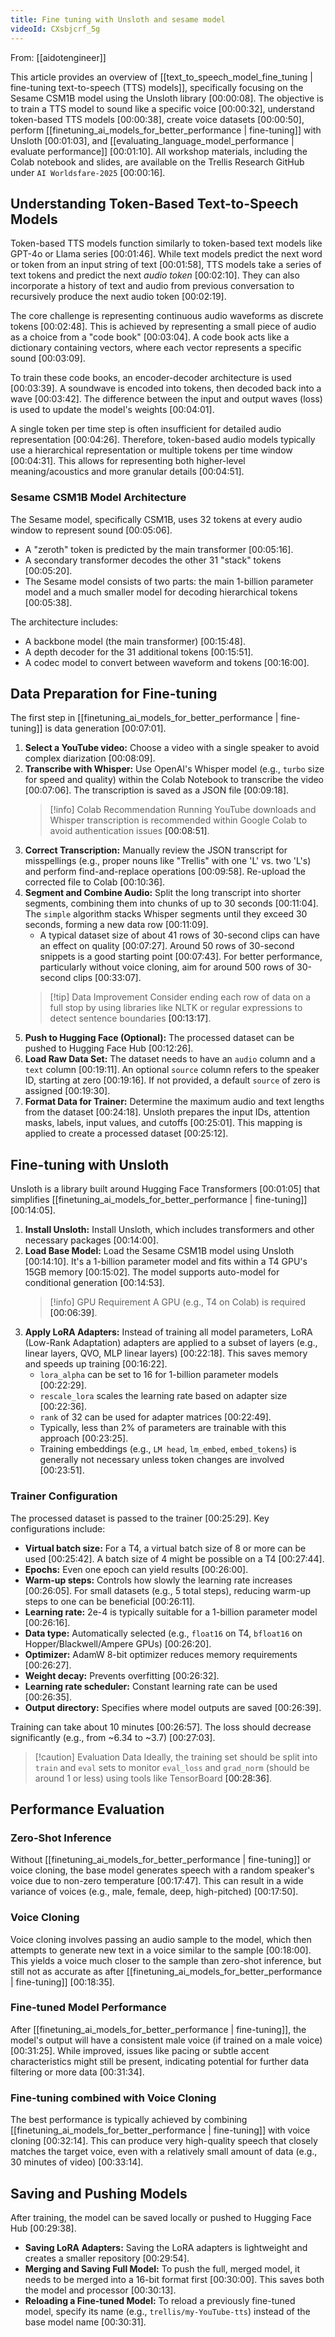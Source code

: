 ```yaml
---
title: Fine tuning with Unsloth and sesame model
videoId: CXsbjcrf_5g
---
```


From: [[aidotengineer]] <br/> 

This article provides an overview of [[text_to_speech_model_fine_tuning | fine-tuning text-to-speech (TTS) models]], specifically focusing on the Sesame CSM1B model using the Unsloth library <a class="yt-timestamp" data-t="00:00:08">[00:00:08]</a>. The objective is to train a TTS model to sound like a specific voice <a class="yt-timestamp" data-t="00:00:32">[00:00:32]</a>, understand token-based TTS models <a class="yt-timestamp" data-t="00:00:38">[00:00:38]</a>, create voice datasets <a class="yt-timestamp" data-t="00:00:50">[00:00:50]</a>, perform [[finetuning_ai_models_for_better_performance | fine-tuning]] with Unsloth <a class="yt-timestamp" data-t="00:01:03">[00:01:03]</a>, and [[evaluating_language_model_performance | evaluate performance]] <a class="yt-timestamp" data-t="00:01:10">[00:01:10]</a>. All workshop materials, including the Colab notebook and slides, are available on the Trellis Research GitHub under `AI Worldsfare-2025` <a class="yt-timestamp" data-t="00:00:16">[00:00:16]</a>.

## Understanding Token-Based Text-to-Speech Models

Token-based TTS models function similarly to token-based text models like GPT-4o or Llama series <a class="yt-timestamp" data-t="00:01:46">[00:01:46]</a>. While text models predict the next word or token from an input string of text <a class="yt-timestamp" data-t="00:01:58">[00:01:58]</a>, TTS models take a series of text tokens and predict the next *audio token* <a class="yt-timestamp" data-t="00:02:10">[00:02:10]</a>. They can also incorporate a history of text and audio from previous conversation to recursively produce the next audio token <a class="yt-timestamp" data-t="00:02:19">[00:02:19]</a>.

The core challenge is representing continuous audio waveforms as discrete tokens <a class="yt-timestamp" data-t="00:02:48">[00:02:48]</a>. This is achieved by representing a small piece of audio as a choice from a "code book" <a class="yt-timestamp" data-t="00:03:04">[00:03:04]</a>. A code book acts like a dictionary containing vectors, where each vector represents a specific sound <a class="yt-timestamp" data-t="00:03:09">[00:03:09]</a>.

To train these code books, an encoder-decoder architecture is used <a class="yt-timestamp" data-t="00:03:39">[00:03:39]</a>. A soundwave is encoded into tokens, then decoded back into a wave <a class="yt-timestamp" data-t="00:03:42">[00:03:42]</a>. The difference between the input and output waves (loss) is used to update the model's weights <a class="yt-timestamp" data-t="00:04:01">[00:04:01]</a>.

A single token per time step is often insufficient for detailed audio representation <a class="yt-timestamp" data-t="00:04:26">[00:04:26]</a>. Therefore, token-based audio models typically use a hierarchical representation or multiple tokens per time window <a class="yt-timestamp" data-t="00:04:31">[00:04:31]</a>. This allows for representing both higher-level meaning/acoustics and more granular details <a class="yt-timestamp" data-t="00:04:51">[00:04:51]</a>.

### Sesame CSM1B Model Architecture

The Sesame model, specifically CSM1B, uses 32 tokens at every audio window to represent sound <a class="yt-timestamp" data-t="00:05:06">[00:05:06]</a>.
*   A "zeroth" token is predicted by the main transformer <a class="yt-timestamp" data-t="00:05:16">[00:05:16]</a>.
*   A secondary transformer decodes the other 31 "stack" tokens <a class="yt-timestamp" data-t="00:05:20">[00:05:20]</a>.
*   The Sesame model consists of two parts: the main 1-billion parameter model and a much smaller model for decoding hierarchical tokens <a class="yt-timestamp" data-t="00:05:38">[00:05:38]</a>.

The architecture includes:
*   A backbone model (the main transformer) <a class="yt-timestamp" data-t="00:15:48">[00:15:48]</a>.
*   A depth decoder for the 31 additional tokens <a class="yt-timestamp" data-t="00:15:51">[00:15:51]</a>.
*   A codec model to convert between waveform and tokens <a class="yt-timestamp" data-t="00:16:00">[00:16:00]</a>.

## Data Preparation for Fine-tuning

The first step in [[finetuning_ai_models_for_better_performance | fine-tuning]] is data generation <a class="yt-timestamp" data-t="00:07:01">[00:07:01]</a>.
1.  **Select a YouTube video:** Choose a video with a single speaker to avoid complex diarization <a class="yt-timestamp" data-t="00:08:09">[00:08:09]</a>.
2.  **Transcribe with Whisper:** Use OpenAI's Whisper model (e.g., `turbo` size for speed and quality) within the Colab Notebook to transcribe the video <a class="yt-timestamp" data-t="00:07:06">[00:07:06]</a>. The transcription is saved as a JSON file <a class="yt-timestamp" data-t="00:09:18">[00:09:18]</a>.
    > [!info] Colab Recommendation
    > Running YouTube downloads and Whisper transcription is recommended within Google Colab to avoid authentication issues <a class="yt-timestamp" data-t="00:08:51">[00:08:51]</a>.
3.  **Correct Transcription:** Manually review the JSON transcript for misspellings (e.g., proper nouns like "Trellis" with one 'L' vs. two 'L's) and perform find-and-replace operations <a class="yt-timestamp" data-t="00:09:58">[00:09:58]</a>. Re-upload the corrected file to Colab <a class="yt-timestamp" data-t="00:10:36">[00:10:36]</a>.
4.  **Segment and Combine Audio:** Split the long transcript into shorter segments, combining them into chunks of up to 30 seconds <a class="yt-timestamp" data-t="00:11:04">[00:11:04]</a>. The `simple` algorithm stacks Whisper segments until they exceed 30 seconds, forming a new data row <a class="yt-timestamp" data-t="00:11:09">[00:11:09]</a>.
    *   A typical dataset size of about 41 rows of 30-second clips can have an effect on quality <a class="yt-timestamp" data-t="00:07:27">[00:07:27]</a>. Around 50 rows of 30-second snippets is a good starting point <a class="yt-timestamp" data-t="00:07:43">[00:07:43]</a>. For better performance, particularly without voice cloning, aim for around 500 rows of 30-second clips <a class="yt-timestamp" data-t="00:33:07">[00:33:07]</a>.
    > [!tip] Data Improvement
    > Consider ending each row of data on a full stop by using libraries like NLTK or regular expressions to detect sentence boundaries <a class="yt-timestamp" data-t="00:13:17">[00:13:17]</a>.
5.  **Push to Hugging Face (Optional):** The processed dataset can be pushed to Hugging Face Hub <a class="yt-timestamp" data-t="00:12:26">[00:12:26]</a>.
6.  **Load Raw Data Set:** The dataset needs to have an `audio` column and a `text` column <a class="yt-timestamp" data-t="00:19:11">[00:19:11]</a>. An optional `source` column refers to the speaker ID, starting at zero <a class="yt-timestamp" data-t="00:19:16">[00:19:16]</a>. If not provided, a default `source` of zero is assigned <a class="yt-timestamp" data-t="00:19:30">[00:19:30]</a>.
7.  **Format Data for Trainer:** Determine the maximum audio and text lengths from the dataset <a class="yt-timestamp" data-t="00:24:18">[00:24:18]</a>. Unsloth prepares the input IDs, attention masks, labels, input values, and cutoffs <a class="yt-timestamp" data-t="00:25:01">[00:25:01]</a>. This mapping is applied to create a processed dataset <a class="yt-timestamp" data-t="00:25:12">[00:25:12]</a>.

## Fine-tuning with Unsloth

Unsloth is a library built around Hugging Face Transformers <a class="yt-timestamp" data-t="00:01:05">[00:01:05]</a> that simplifies [[finetuning_ai_models_for_better_performance | fine-tuning]] <a class="yt-timestamp" data-t="00:14:05">[00:14:05]</a>.

1.  **Install Unsloth:** Install Unsloth, which includes transformers and other necessary packages <a class="yt-timestamp" data-t="00:14:00">[00:14:00]</a>.
2.  **Load Base Model:** Load the Sesame CSM1B model using Unsloth <a class="yt-timestamp" data-t="00:14:10">[00:14:10]</a>. It's a 1-billion parameter model and fits within a T4 GPU's 15GB memory <a class="yt-timestamp" data-t="00:15:02">[00:15:02]</a>. The model supports auto-model for conditional generation <a class="yt-timestamp" data-t="00:14:53">[00:14:53]</a>.
    > [!info] GPU Requirement
    > A GPU (e.g., T4 on Colab) is required <a class="yt-timestamp" data-t="00:06:39">[00:06:39]</a>.
3.  **Apply LoRA Adapters:** Instead of training all model parameters, LoRA (Low-Rank Adaptation) adapters are applied to a subset of layers (e.g., linear layers, QVO, MLP linear layers) <a class="yt-timestamp" data-t="00:22:18">[00:22:18]</a>. This saves memory and speeds up training <a class="yt-timestamp" data-t="00:16:22">[00:16:22]</a>.
    *   `lora_alpha` can be set to 16 for 1-billion parameter models <a class="yt-timestamp" data-t="00:22:29">[00:22:29]</a>.
    *   `rescale_lora` scales the learning rate based on adapter size <a class="yt-timestamp" data-t="00:22:36">[00:22:36]</a>.
    *   `rank` of 32 can be used for adapter matrices <a class="yt-timestamp" data-t="00:22:49">[00:22:49]</a>.
    *   Typically, less than 2% of parameters are trainable with this approach <a class="yt-timestamp" data-t="00:23:25">[00:23:25]</a>.
    *   Training embeddings (e.g., `LM head`, `lm_embed`, `embed_tokens`) is generally not necessary unless token changes are involved <a class="yt-timestamp" data-t="00:23:51">[00:23:51]</a>.

### Trainer Configuration

The processed dataset is passed to the trainer <a class="yt-timestamp" data-t="00:25:29">[00:25:29]</a>. Key configurations include:
*   **Virtual batch size:** For a T4, a virtual batch size of 8 or more can be used <a class="yt-timestamp" data-t="00:25:42">[00:25:42]</a>. A batch size of 4 might be possible on a T4 <a class="yt-timestamp" data-t="00:27:44">[00:27:44]</a>.
*   **Epochs:** Even one epoch can yield results <a class="yt-timestamp" data-t="00:26:00">[00:26:00]</a>.
*   **Warm-up steps:** Controls how slowly the learning rate increases <a class="yt-timestamp" data-t="00:26:05">[00:26:05]</a>. For small datasets (e.g., 5 total steps), reducing warm-up steps to one can be beneficial <a class="yt-timestamp" data-t="00:26:11">[00:26:11]</a>.
*   **Learning rate:** 2e-4 is typically suitable for a 1-billion parameter model <a class="yt-timestamp" data-t="00:26:16">[00:26:16]</a>.
*   **Data type:** Automatically selected (e.g., `float16` on T4, `bfloat16` on Hopper/Blackwell/Ampere GPUs) <a class="yt-timestamp" data-t="00:26:20">[00:26:20]</a>.
*   **Optimizer:** AdamW 8-bit optimizer reduces memory requirements <a class="yt-timestamp" data-t="00:26:27">[00:26:27]</a>.
*   **Weight decay:** Prevents overfitting <a class="yt-timestamp" data-t="00:26:32">[00:26:32]</a>.
*   **Learning rate scheduler:** Constant learning rate can be used <a class="yt-timestamp" data-t="00:26:35">[00:26:35]</a>.
*   **Output directory:** Specifies where model outputs are saved <a class="yt-timestamp" data-t="00:26:39">[00:26:39]</a>.

Training can take about 10 minutes <a class="yt-timestamp" data-t="00:26:57">[00:26:57]</a>. The loss should decrease significantly (e.g., from ~6.34 to ~3.7) <a class="yt-timestamp" data-t="00:27:03">[00:27:03]</a>.
> [!caution] Evaluation Data
> Ideally, the training set should be split into `train` and `eval` sets to monitor `eval_loss` and `grad_norm` (should be around 1 or less) using tools like TensorBoard <a class="yt-timestamp" data-t="00:28:36">[00:28:36]</a>.

## Performance Evaluation

### Zero-Shot Inference
Without [[finetuning_ai_models_for_better_performance | fine-tuning]] or voice cloning, the base model generates speech with a random speaker's voice due to non-zero temperature <a class="yt-timestamp" data-t="00:17:47">[00:17:47]</a>. This can result in a wide variance of voices (e.g., male, female, deep, high-pitched) <a class="yt-timestamp" data-t="00:17:50">[00:17:50]</a>.

### Voice Cloning
Voice cloning involves passing an audio sample to the model, which then attempts to generate new text in a voice similar to the sample <a class="yt-timestamp" data-t="00:18:00">[00:18:00]</a>. This yields a voice much closer to the sample than zero-shot inference, but still not as accurate as after [[finetuning_ai_models_for_better_performance | fine-tuning]] <a class="yt-timestamp" data-t="00:18:35">[00:18:35]</a>.

### Fine-tuned Model Performance
After [[finetuning_ai_models_for_better_performance | fine-tuning]], the model's output will have a consistent male voice (if trained on a male voice) <a class="yt-timestamp" data-t="00:31:25">[00:31:25]</a>. While improved, issues like pacing or subtle accent characteristics might still be present, indicating potential for further data filtering or more data <a class="yt-timestamp" data-t="00:31:34">[00:31:34]</a>.

### Fine-tuning combined with Voice Cloning
The best performance is typically achieved by combining [[finetuning_ai_models_for_better_performance | fine-tuning]] with voice cloning <a class="yt-timestamp" data-t="00:32:14">[00:32:14]</a>. This can produce very high-quality speech that closely matches the target voice, even with a relatively small amount of data (e.g., 30 minutes of video) <a class="yt-timestamp" data-t="00:33:14">[00:33:14]</a>.

## Saving and Pushing Models

After training, the model can be saved locally or pushed to Hugging Face Hub <a class="yt-timestamp" data-t="00:29:38">[00:29:38]</a>.
*   **Saving LoRA Adapters:** Saving the LoRA adapters is lightweight and creates a smaller repository <a class="yt-timestamp" data-t="00:29:54">[00:29:54]</a>.
*   **Merging and Saving Full Model:** To push the full, merged model, it needs to be merged into a 16-bit format first <a class="yt-timestamp" data-t="00:30:00">[00:30:00]</a>. This saves both the model and processor <a class="yt-timestamp" data-t="00:30:13">[00:30:13]</a>.
*   **Reloading a Fine-tuned Model:** To reload a previously fine-tuned model, specify its name (e.g., `trellis/my-YouTube-tts`) instead of the base model name <a class="yt-timestamp" data-t="00:30:31">[00:30:31]</a>.